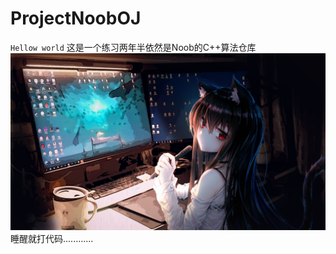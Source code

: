 # ProjectNoobOJ
`Hellow world`
这是一个练习两年半依然是Noob的C++算法仓库
![XY](https://github.com/MioFox/ProjectNoobOJ/blob/master/ProjectNoobOJ/XING.jpg)
睡醒就打代码............
